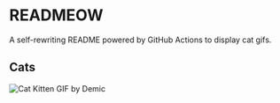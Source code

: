 # READMEOW

A self-rewriting README powered by GitHub Actions to display cat gifs.

## Cats

![Cat Kitten GIF by Demic](https://media3.giphy.com/media/v1.Y2lkPTlhY2QwMmRhN2hsN3Q4ZzF0amZhbjV3dHhkdXljYjdtcXJlaGJtcXRreGUzYXIxaSZlcD12MV9naWZzX3NlYXJjaCZjdD1n/3oriO0OEd9QIDdllqo/200.gif)
